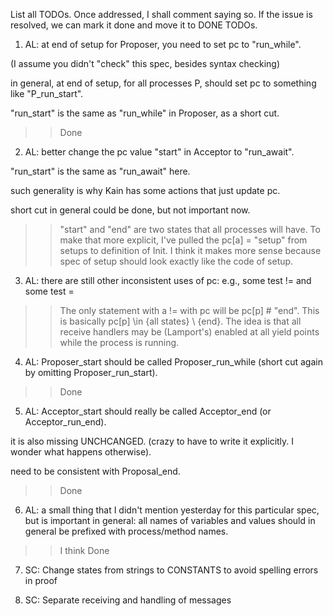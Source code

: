List all TODOs. Once addressed, I shall comment saying so. If the issue is resolved,
we can mark it done and move it to DONE TODOs.

1) AL: at end of setup for Proposer, you need to set pc to "run_while".

  (I assume you didn't "check" this spec, besides syntax checking)

  in general, at end of setup, for all processes P,
  should set pc to something like "P_run_start".

  "run_start" is the same as "run_while" in Proposer, as a short cut.

>> Done

2) AL: better change the pc value "start" in Acceptor to "run_await".

  "run_start" is the same as "run_await" here.

  such generality is why Kain has some actions that just update pc.

  short cut in general could be done, but not important now.

>> "start" and "end" are two states that all processes will have.
To make that more explicit, I've pulled the pc[a] = "setup" from
setups to definition of Init. I think it makes more sense because
spec of setup should look exactly like the code of setup.

3) AL: there are still other inconsistent uses of pc:
  e.g., some test != and some test =

>> The only statement with a != with pc will be pc[p] # "end".
    This is basically pc[p] \in {all states} \ {end}. The idea is
    that all receive handlers may be (Lamport's) enabled at all
    yield points while the process is running.
    
4) AL: Proposer_start should be called Proposer_run_while 
  (short cut again by omitting Proposer_run_start).

>> Done

5) AL: Acceptor_start should really be called Acceptor_end (or Acceptor_run_end).

  it is also missing UNCHCANGED.
  (crazy to have to write it explicitly. I wonder what happens otherwise).
   
  need to be consistent with Proposal_end.

>> Done

6) AL: a small thing that I didn't mention yesterday for this particular spec,
  but is important in general: all names of variables and values
  should in general be prefixed with process/method names.

>> I think Done

7) SC: Change states from strings to CONSTANTS to avoid spelling errors in proof

8) SC: Separate receiving and handling of messages
